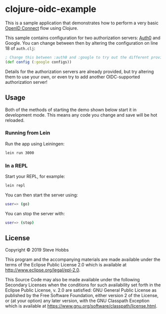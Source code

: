 # clojure-oidc-example

This is a sample application that demonstrates how to perform a very basic
[OpenID Connect](https://openid.net/connect/) flow using Clojure.

This sample contains configuration for two authorization servers: [Auth0](https://auth0.com) and Google. You can change between then by altering the configuration on line 18 of `auth.clj`:

```clj
; Change this between :auth0 and :google to try out the different providers
(def config (:google configs))
```

Details for the authorization servers are already provided, but try altering them to use your own, or even try to add another OIDC-supported authorization server!

## Usage

Both of the methods of starting the demo shown below start it in
development mode. This means any code you change and save will be hot
reloaded.

### Running from Lein
Run the app using Leiningen:

```sh
lein run 3000
```
### In a REPL

Start your REPL, for example:

``` sh
lein repl
```

You can then start the server using:

``` sh
user=> (go)
```

You can stop the server with:

``` sh
user=> (stop)
```

## License

Copyright © 2019 Steve Hobbs

This program and the accompanying materials are made available under the
terms of the Eclipse Public License 2.0 which is available at
http://www.eclipse.org/legal/epl-2.0.

This Source Code may also be made available under the following Secondary
Licenses when the conditions for such availability set forth in the Eclipse
Public License, v. 2.0 are satisfied: GNU General Public License as published by
the Free Software Foundation, either version 2 of the License, or (at your
option) any later version, with the GNU Classpath Exception which is available
at https://www.gnu.org/software/classpath/license.html.
